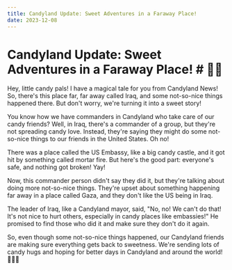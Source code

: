 ```yaml
---
title: Candyland Update: Sweet Adventures in a Faraway Place! 
date: 2023-12-08
---
```

# Candyland Update: Sweet Adventures in a Faraway Place!  # 🌟🍬

Hey, little candy pals! I have a magical tale for you from Candyland News! So, there's this place far, far away called Iraq, and some not-so-nice things happened there. But don't worry, we're turning it into a sweet story!

You know how we have commanders in Candyland who take care of our candy friends? Well, in Iraq, there's a commander of a group, but they're not spreading candy love. Instead, they're saying they might do some not-so-nice things to our friends in the United States. Oh no!

There was a place called the US Embassy, like a big candy castle, and it got hit by something called mortar fire. But here's the good part: everyone's safe, and nothing got broken! Yay!

Now, this commander person didn't say they did it, but they're talking about doing more not-so-nice things. They're upset about something happening far away in a place called Gaza, and they don't like the US being in Iraq.

The leader of Iraq, like a Candyland mayor, said, "No, no! We can't do that! It's not nice to hurt others, especially in candy places like embassies!" He promised to find those who did it and make sure they don't do it again.

So, even though some not-so-nice things happened, our Candyland friends are making sure everything gets back to sweetness. We're sending lots of candy hugs and hoping for better days in Candyland and around the world! 🍭💖✨